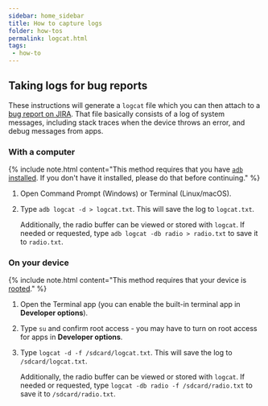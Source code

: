 ```yaml
---
sidebar: home_sidebar
title: How to capture logs
folder: how-tos
permalink: logcat.html
tags:
 - how-to
---
```


## Taking logs for bug reports

These instructions will generate a `logcat` file which you can then attach to a [bug report on JIRA](/bugreport-howto.html#reporting-a-bug).
That file basically consists of a log of system messages, including stack traces when the device throws an error, and debug messages from apps.

### With a computer

{% include note.html content="This method requires that you have [`adb` installed](/adb_fastboot_guide.html#installing-adb-and-fastboot).
If you don't have it installed, please do that before continuing." %}

1. Open Command Prompt (Windows) or Terminal (Linux/macOS).
2. Type `adb logcat -d > logcat.txt`. This will save the log to `logcat.txt`.

   Additionally, the radio buffer can be viewed or stored with `logcat`. If needed or requested, type `adb logcat -db radio > radio.txt` to save it to `radio.txt`.

### On your device

{% include note.html content="This method requires that your device is [rooted](https://download.lineageos.org/extras)." %}

1. Open the Terminal app (you can enable the built-in terminal app in **Developer options**).
2. Type `su` and confirm root access - you may have to turn on root access for apps in **Developer options**.
3. Type `logcat -d -f /sdcard/logcat.txt`. This will save the log to `/sdcard/logcat.txt`.

   Additionally, the radio buffer can be viewed or stored with `logcat`. If needed or requested, type `logcat -db radio -f /sdcard/radio.txt` to save it to `/sdcard/radio.txt`.
